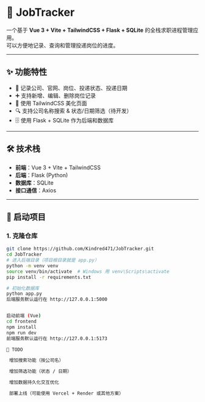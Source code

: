 # 🎯 JobTracker

一个基于 **Vue 3 + Vite + TailwindCSS + Flask + SQLite** 的全栈求职进程管理应用。  
可以方便地记录、查询和管理投递岗位的进度。

---

## ✨ 功能特性
- 🏢 记录公司、官网、岗位、投递状态、投递日期
- ➕ 支持新增、编辑、删除岗位记录
- 🎨 使用 TailwindCSS 美化页面
- 🔍 支持公司名称搜索 & 状态/日期筛选（待开发）
- 🗄️ 使用 Flask + SQLite 作为后端和数据库

---

## 🛠️ 技术栈
- **前端**：Vue 3 + Vite + TailwindCSS
- **后端**：Flask (Python)
- **数据库**：SQLite
- **接口通信**：Axios

---

## 🚀 启动项目

### 1. 克隆仓库
```bash
git clone https://github.com/Kindred471/JobTracker.git
cd JobTracker
# 进入后端目录（项目根目录就是 app.py）
python -m venv venv
source venv/bin/activate  # Windows 用 venv\Scripts\activate
pip install -r requirements.txt

# 初始化数据库
python app.py
后端服务默认运行在 http://127.0.0.1:5000


启动前端 (Vue)
cd frontend  
npm install
npm run dev
前端服务默认运行在 http://127.0.0.1:5173

📌 TODO

 增加搜索功能（按公司名）

 增加筛选功能（状态 / 日期）

 增加数据持久化交互优化

 部署上线（可能使用 Vercel + Render 或其他方案）
